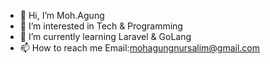 - 👋 Hi, I’m Moh.Agung
- 👀 I’m interested in Tech & Programming
- 🌱 I’m currently learning Laravel & GoLang
- 📫 How to reach me Email:mohagungnursalim@gmail.com

<!---
mohagungnursalim/mohagungnursalim is a ✨ special ✨ repository because its `README.md` (this file) appears on your GitHub profile.
You can click the Preview link to take a look at your changes.
--->
